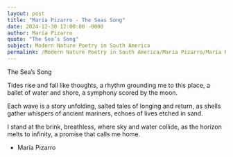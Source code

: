 ```yaml
---
layout: post
title: "María Pizarro - The Seas Song"
date: 2024-12-30 12:00:00 -0000
author: María Pizarro
quote: "The Sea’s Song"
subject: Modern Nature Poetry in South America
permalink: /Modern Nature Poetry in South America/María Pizarro/María Pizarro - The Seas Song
---
```


The Sea’s Song

Tides rise and fall like thoughts,
a rhythm grounding me to this place,
a ballet of water and shore,
a symphony scored by the moon.

Each wave is a story unfolding,
salted tales of longing and return,
as shells gather whispers of ancient mariners,
echoes of lives etched in sand.

I stand at the brink, breathless,
where sky and water collide,
as the horizon melts to infinity,
a promise that calls me home.


- María Pizarro
